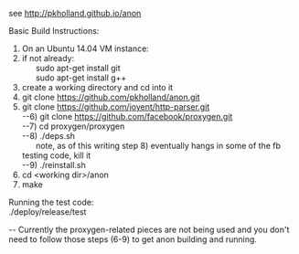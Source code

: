 see 
http://pkholland.github.io/anon

Basic Build Instructions:<br>
1)  On an Ubuntu 14.04 VM instance:<br>
2)  if not already:<br>
&nbsp;&nbsp;&nbsp;&nbsp;&nbsp;&nbsp;sudo apt-get install git<br>
&nbsp;&nbsp;&nbsp;&nbsp;&nbsp;&nbsp;sudo apt-get install g++<br>
3)  create a working directory and cd into it<br>
4)  git clone https://github.com/pkholland/anon.git<br>
5)  git clone https://github.com/joyent/http-parser.git<br>
--6)  git clone https://github.com/facebook/proxygen.git<br>
--7)  cd proxygen/proxygen<br>
--8)  ./deps.sh<br>
&nbsp;&nbsp;&nbsp;&nbsp;&nbsp;&nbsp;note, as of this writing step 8) eventually hangs in some of the fb testing code, kill it<br>
--9)  ./reinstall.sh<br>
10) cd &lt;working dir&gt;/anon<br>
11) make<br>

Running the test code:<br>
./deploy/release/test<br>

-- Currently the proxygen-related pieces are not being used and you don't need to follow those steps (6-9) to get anon building and running.
